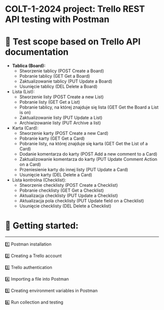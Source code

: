 # COLT-1-2024 project: Trello REST API testing with Postman

# 🔎 Test scope based on Trello API documentation

- **Tablica (Board):**
  - Stworzenie tablicy (POST Create a Board)
  - Pobranie tablicy (GET Get a Board)
  - Zaktualizowanie tablicy (PUT Update a Board)
  - Usunięcie tablicy (DEL Delete a Board)
- Lista (List):
   - Stworzenie listy (POST Create a new List)
   - Pobranie listy (GET Get a List)
   - Pobranie tablicy, na której znajduje się lista (GET Get the Board a List is on)
   - Zaktualizowanie listy (PUT Update a List)
   - Archiwizowanie listy (PUT Archive a list)
- Karta (Card):
   - Stworzenie karty (POST Create a new Card)
   - Pobranie karty (GET Get a Card)
   - Pobranie listy, na której znajduje się karta (GET Get the List of a Card)
   - Dodanie komentarza do karty (POST Add a new comment to a Card)
   - Zaktualizowanie komentarza do karty (PUT Update Comment Action on a Card)
   - Przeniesienie karty do innej listy (PUT Update a Card)
   - Usunięcie karty (DEL Delete a Card)
- Lista kontrolna (Checklist):
   - Stworzenie checklisty (POST Create a Checklist)
   - Pobranie checklisty (GET Get a Checklist)
   - Aktualizacja checklisty (PUT Update a Checklist)
   - Aktualizacja pola checklisty (PUT Update field on a Checklist)
   - Usunięcie checklisty (DEL Delete a Checklist)

# 🚀 Getting started:
-------------------
1️⃣ Postman installation

2️⃣ Creating a Trello account

3️⃣ Trello authentication

4️⃣ Importing a file into Postman

5️⃣ Creating environment variables in Postman

6️⃣ Run collection and testing
